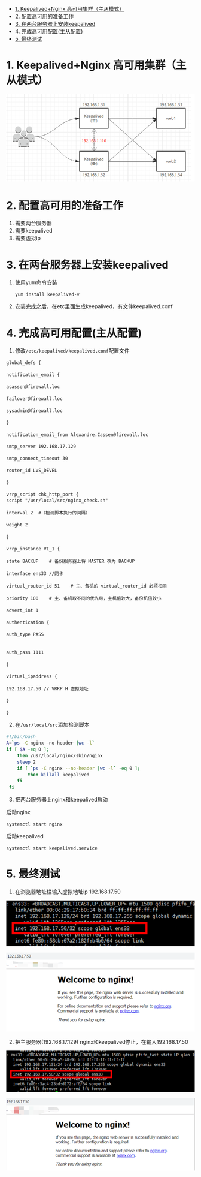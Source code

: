 - [1. Keepalived+Nginx 高可用集群（主从模式）](#1-keepalivednginx-高可用集群主从模式)
- [2. 配置高可用的准备工作](#2-配置高可用的准备工作)
- [3. 在两台服务器上安装keepalived](#3-在两台服务器上安装keepalived)
- [4. 完成高可用配置(主从配置)](#4-完成高可用配置主从配置)
- [5. 最终测试](#5-最终测试)

# 1. Keepalived+Nginx 高可用集群（主从模式）

![](./images/20200521211609.png)

# 2. 配置高可用的准备工作

1. 需要两台服务器
2. 需要keepalived
3. 需要虚拟ip

# 3. 在两台服务器上安装keepalived

1. 使用yum命令安装

   ```shell
   yum install keepalived-v
   ```

2. 安装完成之后，在etc里面生成keepalived，有文件keepalived.conf

# 4. 完成高可用配置(主从配置)

1. 修改`/etc/keepalived/keepalived.conf`配置文件

```properties
global_defs {

notification_email {

acassen@firewall.loc

failover@firewall.loc

sysadmin@firewall.loc

}

notification_email_from Alexandre.Cassen@firewall.loc

smtp_server 192.168.17.129

smtp_connect_timeout 30

router_id LVS_DEVEL

}

vrrp_script chk_http_port {
script "/usr/local/src/nginx_check.sh"

interval 2	#（检测脚本执行的间隔）

weight 2

}

vrrp_instance VI_1 {

state BACKUP	# 备份服务器上将 MASTER 改为 BACKUP

interface ens33	//网卡

virtual_router_id 51	# 主、备机的 virtual_router_id 必须相同

priority 100	# 主、备机取不同的优先级，主机值较大，备份机值较小

advert_int 1

authentication {

auth_type PASS


auth_pass 1111

}

virtual_ipaddress {

192.168.17.50 // VRRP H 虚拟地址

}

}

```

2. 在`/usr/local/src`添加检测脚本

```bash
#!/bin/bash
A=`ps -C nginx –no-header |wc -l`
if [ $A -eq 0 ];
    then /usr/local/nginx/sbin/nginx
    sleep 2
    if [ `ps -C nginx --no-header |wc -l` -eq 0 ];
    	then killall keepalived
    fi
 fi
```

3. 把两台服务器上nginx和keepalived启动

启动nginx  

```shell
systemctl start nginx
```

启动keepalived

```shell
systemctl start keepalived.service
```

# 5. 最终测试

1. 在浏览器地址栏输入虚拟地址ip 192.168.17.50

![](./images/20200521213142.png)

![](./images/20200521213213.png)

2. 把主服务器(192.168.17.129) nginx和keepalived停止，在输入192.168.17.50

![](./images/20200521213341.png)

![](./images/20200521213419.png)